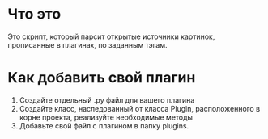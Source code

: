 <h1>Что это</h1>
Это скрипт, который парсит открытые источники картинок, прописанные в плагинах, по заданным тэгам.
<h1> Как добавить свой плагин </h1>
<ol>
    <li> Создайте отдельный .py файл для вашего плагина </li>
    <li> Создайте класс, наследованный от класса Plugin, расположенного в корне проекта, реализуйте необходимые методы</li>
    <li> Добавьте свой файл с плагином в папку plugins. </li>
</ol>
